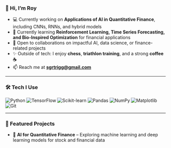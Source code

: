 ### 👋 Hi, I’m Roy  

- 💻 Currently working on **Applications of AI in Quantitative Finance**, including CNNs, RNNs, and hybrid models  
- 🚀 Currently learning **Reinforcement Learning, Time Series Forecasting, and Bio-Inspired Optimization** for financial applications  
- 🤝 Open to collaborations on impactful AI, data science, or finance-related projects  
- ✨ Outside of tech: I enjoy **chess**, **triathlon training**, and a strong **coffee ☕**  
- 📫 Reach me at **sgrtrigg@gmail.com**  

---

### 🛠️ Tech I Use  

![Python](https://img.shields.io/badge/Python-3776AB?style=for-the-badge&logo=python&logoColor=white) 
![TensorFlow](https://img.shields.io/badge/TensorFlow-FF6F00?style=for-the-badge&logo=tensorflow&logoColor=white) 
![Scikit-learn](https://img.shields.io/badge/Scikit--Learn-F7931E?style=for-the-badge&logo=scikit-learn&logoColor=white) 
![Pandas](https://img.shields.io/badge/Pandas-150458?style=for-the-badge&logo=pandas&logoColor=white) 
![NumPy](https://img.shields.io/badge/NumPy-013243?style=for-the-badge&logo=numpy&logoColor=white) 
![Matplotlib](https://img.shields.io/badge/Matplotlib-11557c?style=for-the-badge&logo=matplotlib&logoColor=white) 
![Git](https://img.shields.io/badge/Git-F05032?style=for-the-badge&logo=git&logoColor=white) 

---

### 📂 Featured Projects  
- 🧠 **AI for Quantitative Finance** – Exploring machine learning and deep learning models for stock and financial data  
